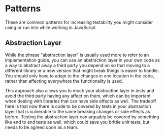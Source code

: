 # Patterns

These are common patterns for increasing testability you might consider using or run into while working in JavaScript.

## Abstraction Layer

While the phrase "abstraction layer" is usually used more to refer to an implementation guide, you can use an
abstraction layer in your own code as a way to abstract away a third party you depend on so that moving to a
different library or a new version that might break things is easier to handle. You should only have to adapt
to the changes in one location in the code, rather than affecting everywhere the functionality is used.

This approach also allows you to mock your abstraction layer in tests and avoid the third party having any affect
on them, which can be important when dealing with libraries that can have side effects as well. The tradeoff here
is that now there is code to be covered by tests in your abstraction layer that is vulnerable to the same breaking
changes or side effects as before. Testing the abstraction layer can arguably be covered by something like
end to end tests as well, which could save you brittle unit tests, but needs to be agreed upon as a team.

